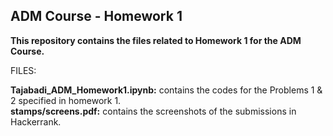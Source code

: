 ## ADM Course - Homework 1

**This repository contains the files related to Homework 1 for the ADM Course.**
 
FILES:  

**Tajabadi_ADM_Homework1.ipynb:** contains the codes for the Problems 1 & 2 specified in homework 1.  
**stamps/screens.pdf:** contains the screenshots of the submissions in Hackerrank.
